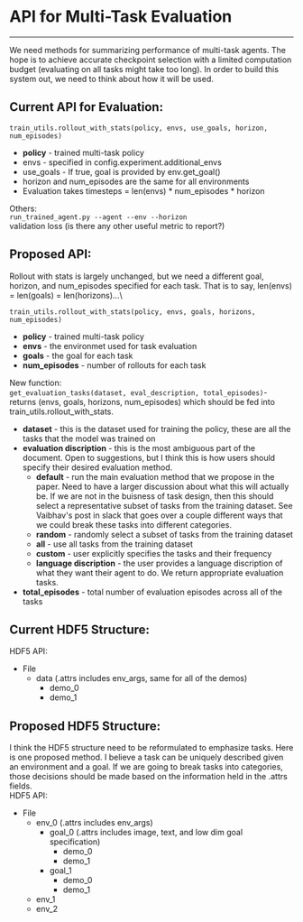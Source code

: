 # API for Multi-Task Evaluation
---
We need methods for summarizing performance of multi-task agents.  The hope is to achieve accurate checkpoint selection with a limited computation budget (evaluating on all tasks might take too long).  In order to build this system out, we need to think about how it will be used.

## Current API for Evaluation:
``train_utils.rollout_with_stats(policy, envs, use_goals, horizon, num_episodes)``
* **policy** - trained multi-task policy
* envs -  specified in config.experiment.additional_envs
* use_goals - If true, goal is provided by env.get_goal()
* horizon and num_episodes are the same for all environments
* Evaluation takes timesteps = len(envs) * num_episodes * horizon

Others: \
``run_trained_agent.py --agent --env --horizon ``\
validation loss (is there any other useful metric to report?)


## Proposed API:
Rollout with stats is largely unchanged, but we need a different goal, horizon, and num_episodes specified for each task.  That is to say, len(envs) = len(goals) = len(horizons)...\

```train_utils.rollout_with_stats(policy, envs, goals, horizons, num_episodes)```
* **policy** - trained multi-task policy
* **envs** - the environmet used for task evaluation
* **goals** - the goal for each task
* **num_episodes** - number of rollouts for each task

New function: \
``get_evaluation_tasks(dataset, eval_description, total_episodes)``- returns (envs, goals, horizons, num_episodes) which should be fed into train_utils.rollout_with_stats.
* **dataset** - this is the dataset used for training the policy, these are all the tasks that the model was trained on
* **evaluation discription** - this is the most ambiguous part of the document.  Open to suggestions, but I think this is how users should specify their desired evaluation method.
    * **default** - run the main evaluation method that we propose in the paper.  Need to have a larger discussion about what this will actually be.  If we are not in the buisness of task design, then this should select a representative subset of tasks from the training dataset.  See Vaibhav's post in slack that goes over a couple different ways that we could break these tasks into different categories.
    * **random** - randomly select a subset of tasks from the training dataset
    * **all** - use all tasks from the training dataset
    * **custom** - user explicitly specifies the tasks and their frequency
    * **language discription** - the user provides a language discription of what they want their agent to do.  We return appropriate evaluation tasks.
* **total_episodes** - total number of evaluation episodes across all of the tasks

## Current HDF5 Structure:
HDF5 API:
- File 
    - data (.attrs includes env_args, same for all of the demos)
        - demo_0
        - demo_1

## Proposed HDF5 Structure:
I think the HDF5 structure need to be reformulated to emphasize tasks.  Here is one proposed method.  I believe a task can be uniquely described given an environment and a goal.  If we are going to break tasks into categories, those decisions should be made based on the information held in the .attrs fields.  
HDF5 API:
- File
    - env_0 (.attrs includes env_args)
        - goal_0 (.attrs includes image, text, and low dim goal specification)
            - demo_0
            - demo_1
        - goal_1
            - demo_0
            - demo_1
    - env_1
    - env_2

<!-- ## General Comments
Evaluating Multiple Tasks:
* One of the main contributions for the paper should be an in depth benchmark
* Default Multi-Task Evaluation
    * Run our benchmark
* Random
    * Randomly choose environment and goal for each rollout
* Custom
    * Specify which environments and goals to use as well as their frequency

Questions
* How do we want to categorize the environemnts
* Do we want to split our environment and goals into categories?
    * Difficulty Level - Easy, Medium, Hard
    * Skill Level
        * Picking (block lift)
        * Insertion (square)
        * Manipulation (mug flipping)
        * Short/Long Horizon for all of these
 -->
